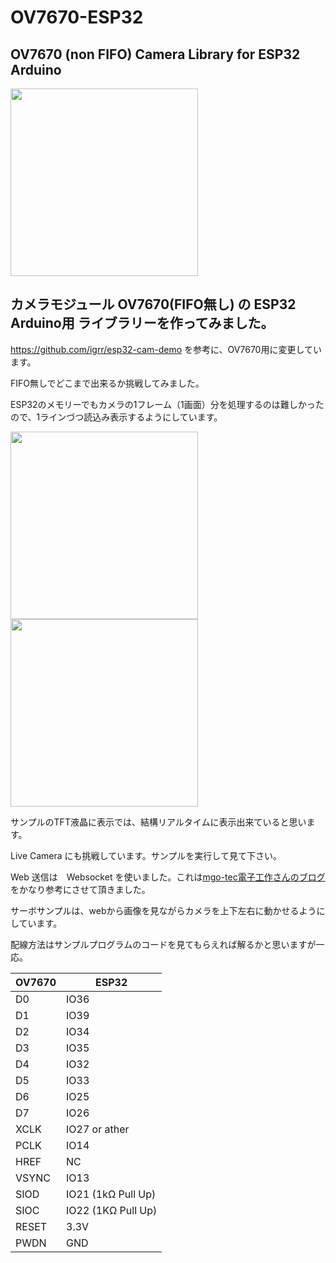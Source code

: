 # OV7670-ESP32
## OV7670 (non FIFO) Camera Library for ESP32 Arduino

<img src="https://user-images.githubusercontent.com/29562647/27361020-a03662d2-565f-11e7-810f-891ff1fdd118.jpg" width="300px">

## カメラモジュール OV7670(FIFO無し) の ESP32 Arduino用 ライブラリーを作ってみました。

https://github.com/igrr/esp32-cam-demo を参考に、OV7670用に変更しています。

FIFO無しでどこまで出来るか挑戦してみました。

ESP32のメモリーでもカメラの1フレーム（1画面）分を処理するのは難しかったので、1ラインづつ読込み表示するようにしています。

<img src="https://user-images.githubusercontent.com/29562647/27361033-b3c29f0a-565f-11e7-800c-c119fbbc370f.jpg" width="300px"><img src="https://user-images.githubusercontent.com/29562647/27361038-b90c5d0c-565f-11e7-9309-e94112c63012.jpg" width="300px">

サンプルのTFT液晶に表示では、結構リアルタイムに表示出来ていると思います。

Live Camera にも挑戦しています。サンプルを実行して見て下さい。

Web 送信は　Websocket を使いました。これは[mgo-tec電子工作さんのブログ](https://www.mgo-tec.com/blog-entry-websocket-handshake.html "mgo-tec")をかなり参考にさせて頂きました。  
  
サーボサンプルは、webから画像を見ながらカメラを上下左右に動かせるようにしています。
  
配線方法はサンプルプログラムのコードを見てもらえれば解るかと思いますが一応。

| OV7670 | ESP32 |
|--------|-------|
|  D0    | IO36  |
|  D1    | IO39  |
|  D2    | IO34  |
|  D3    | IO35  |
|  D4    | IO32  |
|  D5    | IO33  |
|  D6    | IO25  |
|  D7    | IO26  |
|  XCLK  | IO27 or ather|
|  PCLK  | IO14  |
|  HREF  |  NC   |
|  VSYNC | IO13  |
|  SIOD  | IO21 (1kΩ Pull Up) |
|  SIOC  | IO22 (1KΩ Pull Up) |
|  RESET | 3.3V  |
|  PWDN  | GND   |

